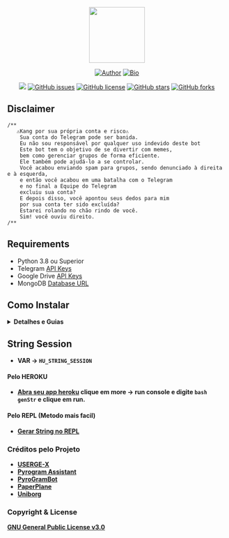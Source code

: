 <p align="center">
<a href="https://t.me/kannaxupdates"><img src="https://telegra.ph//file/c6d95e3f661dc15bf0df7.jpg" width="128" height="128"/>
</p>
<p align="center">
<a href="https://github.com/fnixdev"><img title="Author" src="https://img.shields.io/badge/Author-fnixdev-red.svg?style=for-the-badge&logo=github"></a>
<a href="http://fnixdev.github.io/"><img title="Bio" src="https://img.shields.io/badge/FNIXDEV-BIO-red.svg?style=for-the-badge&logo=appveyor"></a>
</p>
<p align="center">
<a href="https://t.me/kannaxupdates"><img src="https://img.shields.io/badge/Join-Telegram%20Group-red.svg?style=flat-square&logo=Telegram"></a>
<a href="https://github.com/fnixdev/KannaX/issues"><img alt="GitHub issues" src="https://img.shields.io/github/issues/fnixdev/KannaX?style=flat-square"></a>
<a href="https://github.com/fnixdev/KannaX/blob/master/LICENSE"><img alt="GitHub license" src="https://img.shields.io/github/license/fnixdev/KannaX?style=flat-square"></a>
<a href="https://github.com/fnixdev/KannaX/stargazers"><img alt="GitHub stars" src="https://img.shields.io/github/stars/fnixdev/KannaX?style=flat-square"></a>
<a href="https://github.com/fnixdev/KannaX/network"><img alt="GitHub forks" src="https://img.shields.io/github/forks/fnixdev/KannaX?style=flat-square"></a>
</p>

## Disclaimer
```
/**
   ⚠️Kang por sua própria conta e risco⚠️
    Sua conta do Telegram pode ser banida.
    Eu não sou responsável por qualquer uso indevido deste bot
    Este bot tem o objetivo de se divertir com memes,
    bem como gerenciar grupos de forma eficiente.
    Ele também pode ajudá-lo a se controlar.
    Você acabou enviando spam para grupos, sendo denunciado à direita e à esquerda,
    e então você acabou em uma batalha com o Telegram
    e no final a Equipe do Telegram
    excluiu sua conta?
    E depois disso, você apontou seus dedos para mim
    por sua conta ter sido excluída?
    Estarei rolando no chão rindo de você.
    Sim! você ouviu direito.
/**
```
## Requirements 
* Python 3.8 ou Superior
* Telegram [API Keys](https://my.telegram.org/apps)
* Google Drive [API Keys](https://console.developers.google.com/)
* MongoDB [Database URL](https://cloud.mongodb.com/)

## Como Instalar

<details>
  <summary><b>Detalhes e Guias</b></summary>

### Pelo Heroku
<p>- Clique aqui para dar deploy ao KannaX.</p>
<p><a href = "https://heroku.com/deploy?template=https://github.com/fnixdev/KannaX-Deploy"><img src="https://www.herokucdn.com/deploy/button.svg" alt="MyGpac"> </a></p>
<p>- Preencha API_ID | API_HASH | DATABASE_URL | LOG_CHANNEL_ID | HEROKU_APP_NAME | HEROKU_API_KEY <strong>(obrigatorio)<strong></p>
<p>- Cique no botao Deploy.</p>
<p>- Ligue o Dyno na aba de Resource.</p>
<p>- É isso ... Comece a usar KannaX.</p>
<p>Você pode adicionar tambem <a href="https://telegra.ph/Deploy-VARs-Heroku-05-26">VARs não obrigatorias</a> mais tarde de acordo com suas necessidades. Esses vars são usados por seus respectivos plug-ins no userbot para funcionar. Para saber como adicionar vars não obrigatórios, verifique este <a href="https://telegra.ph/Tutorial-VARs-Extras-06-15">Guia</a>.</p>

### Instalando com Metodo Tradicional

#### Metodo fácil e automatico
<div class="language-plaintext highlighter-rouge"><div class="highlight"><pre class="highlight"><code>$ bash <(curl -s https://fnixdev.github.io/Setup_Local_VPS.sh)
</code></pre></div></div>
   
#### Método manual

<p><strong>1. Instalando os pacotes</strong></p>

<div class="language-plaintext highlighter-rouge"><div class="highlight"><pre class="highlight"><code>$ sudo apt install tree wget2 p7zip-full jq ffmpeg wget git
</code></pre></div></div>

<div class="language-plaintext highlighter-rouge"><div class="highlight"><pre class="highlight"><code>$ wget https://dl.google.com/linux/direct/google-chrome-stable_current_amd64.deb
</code></pre></div></div>

<div class="language-plaintext highlighter-rouge"><div class="highlight"><pre class="highlight"><code>$ sudo apt install ./google-chrome-stable_current_amd64.deb
</code></pre></div></div>

<p><strong>2. Clone o Repositorio</strong></p>

<div class="language-bash highlighter-rouge"><div class="highlight"><pre class="highlight"><code><span class="nv">$ </span>git clone https://github.com/fnixdev/KannaX.git <span class="o">&amp;&amp;</span> <span class="nb">cd </span>KannaX
</code></pre></div></div>

<p><strong>3. Instale os requisitos</strong></p>

<div class="language-bash highlighter-rouge"><div class="highlight"><pre class="highlight"><code><span class="nv">$ </span>pip <span class="nb">install</span> <span class="nt">-r</span> requirements.txt
</code></pre></div></div>

<p><strong>4. Crie config.env como config.env.sample e preencha as Vars</strong></p>

<div class="language-bash highlighter-rouge"><div class="highlight"><pre class="highlight"><code><span class="nv">$ </span><span class="nb">cp </span>config.env.sample config.env
</code></pre></div></div>

<p><strong>5. Obtenha a Session String e adicione-a ao config.env</strong></p>

<div class="language-bash highlighter-rouge"><div class="highlight"><pre class="highlight"><code><span class="nv">$ </span>bash genStr
</code></pre></div></div>
<p>Ou voce pode usar <a href="https://replit.com/@fnixdev/StringSessionKX">REPL</a> para obter a string.</p>

<p><strong>6. Finalmente execute o KannaX</strong></p>

<div class="language-bash highlighter-rouge"><div class="highlight"><pre class="highlight"><code><span class="nv">$ </span>bash run
</code></pre></div></div>
</details>

## String Session
- VAR -> `HU_STRING_SESSION`

#### Pelo HEROKU
- [Abra seu app heroku](https://dashboard.heroku.com/apps/) clique em **more** -> **run console** e digite `bash genStr` e clique em **run**.

#### Pelo REPL (Metodo mais facil)
- [Gerar String no REPL](https://replit.com/@fnixdev/StringSessionKX)

### Créditos pelo Projeto
* [USERGE-X](https://github.com/code-rgb/USERGE-X)
* [Pyrogram Assistant](https://github.com/pyrogram/assistant)
* [PyroGramBot](https://github.com/SpEcHiDe/PyroGramBot)
* [PaperPlane](https://github.com/RaphielGang/Telegram-Paperplane)
* [Uniborg](https://github.com/SpEcHiDe/UniBorg)

### Copyright & License 
[**GNU General Public License v3.0**](https://github.com/fnixdev/KannaX/blob/master/LICENSE)
